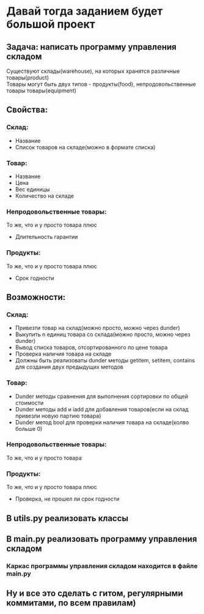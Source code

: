 # Давай тогда заданием будет большой проект
## Задача: написать программу управления складом
Существуют склады(warehouse), на которых хранятся различные товары(product)  
Товары могут быть двух типов - продукты(food), непродовольственные товары товары(equipment)  


## Свойства:
### Склад:
- Название
- Список товаров на складе(можно в формате списка)

### Товар:
- Название
- Цена
- Вес единицы
- Количество на складе


### Непродовольственные товары:
То же, что и у просто товара плюс
- Длительность гарантии


### Продукты:
То же, что и у просто товара плюс
- Срок годности


## Возможности:
### Склад:
- Привезти товар на склад(можно просто, можно через dunder)
- Выкупить n единиц товара со склада(можно просто, можно через dunder)
- Вывод списка товаров, отсортированного по цене товара
- Проверка наличия товара на складе
- Должны быть реализоваты dunder методы getitem, setitem, contains для создания двух предыдущих методов


### Товар:
- Dunder методы сравнения для выполнения сортировки по общей стоимости
- Dunder методы add и iadd для добавления товаров(если на склад привезли новую партию товара)
- Dunder метод bool для проверки наличия товара на складе(колво больше 0)


### Непродовольственные товары:
То же, что и у просто товара


### Продукты:
То же, что и у просто товара плюс
- Проверка, не прошел ли срок годности

## В utils.py реализовать классы
## В main.py реализовать программу управления складом

### Каркас программы управления складом находится в файле main.py


## Ну и все это сделать с гитом, регулярными коммитами, по всем правилам)
